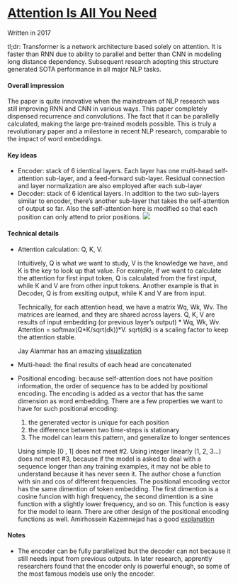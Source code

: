 # [Attention Is All You Need](https://arxiv.org/abs/1706.03762)

Written in 2017

tl;dr: Transformer is a network architecture based solely on attention. It is faster than RNN due to ability to parallel and better than CNN in modeling long distance dependency. Subsequent research adopting this structure generated SOTA performance in all major NLP tasks.  

#### Overall impression
The paper is quite innovative when the mainstream of NLP research was still improving RNN and CNN in various ways. This paper completely dispensed recurrence and convolutions. The fact that it can be parallelly calculated, making the large pre-trained models possible. This is truly a revolutionary paper and a milestone in recent NLP research, comparable to the impact of word embeddings.  

#### Key ideas
- Encoder: stack of 6 identical layers. Each layer has one multi-head self-attention sub-layer, and a feed-forward sub-layer. Residual connection and layer normalization are also employed after each sub-layer
- Decoder: stack of 6 identical layers. In addition to the two sub-layers similar to encoder, there’s another sub-layer that takes the self-attention of output so far. Also the self-attention here is modified so that each position can only attend to prior positions. 
![]( https://i0.wp.com/blog.exxactcorp.com/wp-content/uploads/2019/05/1_blSbN23mOGMZ_DWvTAcO1w.png)

#### Technical details
- Attention calculation: Q, K, V.

  Intuitively, Q is what we want to study, V is the knowledge we have, and K is the key to look up that value. For example, if we want to calculate the attention for first input token, Q is calculated from the first input, while K and V are from other input tokens. Another example is that in Decoder, Q is from exsiting output, while K and V are from input.

  Technically, for each attention head, we have a matrix Wq, Wk, Wv. The matrices are learned, and they are shared across layers. Q, K, V are results of input embedding (or previous layer’s output) * Wq, Wk, Wv.  Attention = softmax(Q*K/sqrt(dk))*V.  sqrt(dk) is a scaling factor to keep the attention stable.

  Jay Alammar has an amazing [visualization](http://jalammar.github.io/illustrated-transformer/)

- Multi-head: the final results of each head are concatenated 
- Positional encoding: because self-attention does not have position information, the order of sequence has to be added by positional encoding. The encoding is added as a vector that has the same dimension as word embedding. There are a few properties we want to have for such positional encoding:
  1. the generated vector is unique for each position
  2. the difference between two time-steps is stationary
  3.  The model can learn this pattern, and generalize to longer sentences
  
  Using simple [0 , 1] does not meet #2. Using integer linearly (1, 2, 3…) does not meet #3, because if the model is asked to deal with a sequence longer than any training examples, it may not be able to understand because it has never seen it. The author chose a function with sin and cos of different frequencies. The positional encoding vector has the same dimention of token embedding. The first dimention is a cosine funcion with high frequency, the second dimention is a sine function with a slightly lower frequency, and so on. This function is easy for the model to learn. There are other design of the positional encoding functions as well.
  Amirhossein Kazemnejad has a good [explanation](https://kazemnejad.com/blog/transformer_architecture_positional_encoding/)


#### Notes
- The encoder can be fully parallelized but the decoder can not because it still needs input from previous outputs. In later research, apprently researchers found that the encoder only is powerful enough, so some of the most famous models use only the encoder.
